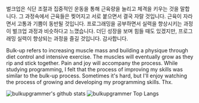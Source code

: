 벌크업은 식단 조절과 집중적인 운동을 통해 근육량을 늘리고 체격을 키우는 것을 말합니다. 그 과정속에서 근육들은 찢어지고 서로 붙으면서 결국 자랄 것입니다. 근육이 자라면서 고통과 기쁨이 동반될 것입니다. 프로그래밍을 공부하면서 실력을 향상시키는 과정이 벌크업 과정과 비슷하다고 느꼈습니다. 더딘 성장을 보며 힘들 때도 있겠지만, 프로그래밍 실력이 향상되는 과정을 즐길 것입니다. 감사합니다.

Bulk-up refers to increasing muscle mass and building a physique through diet control and intensive exercise. The muscles will eventually grow as they rip and stick together. Pain and joy will accompany the process. While studying programming, I felt that the process of improving my skills was similar to the bulk-up process. Sometimes it's hard, but I'll enjoy watching the process of growing and developing my programming skills. Thx.

<!--
**bulkupgrammer/bulkupgrammer** is a ✨ _special_ ✨ repository because its `README.md` (this file) appears on your GitHub profile.

Here are some ideas to get you started:

- 🔭 I’m currently working on ...
- 🌱 I’m currently learning ...
- 👯 I’m looking to collaborate on ...
- 🤔 I’m looking for help with ...
- 💬 Ask me about ...
- 📫 How to reach me: ...
- 😄 Pronouns: ...
- ⚡ Fun fact: ...
-->


![bulkupgrammer's github stats](https://github-readme-stats.vercel.app/api?username=bulkupgrammer&theme=cobalt)
![bulkupgrammer Top Langs](https://github-readme-stats.vercel.app/api/top-langs/?username=bulkupgramme&theme=cobalt)
